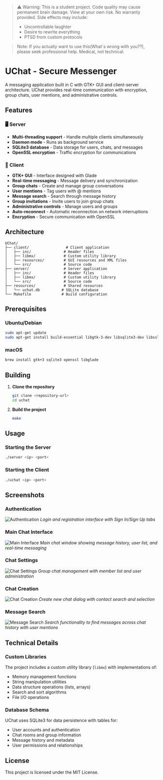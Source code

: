 > ⚠️ Warning: This is a student project. Code quality may cause permanent brain damage. 
> View at your own risk. No warranty provided. Side effects may include:
> - Uncontrollable laughter
> - Desire to rewrite everything
> - PTSD from custom protocols

> Note: If you actually want to use this(What`s wrong with you??), 
> please seek professional help. Medical, not technical.

# UChat - Secure Messenger

A messaging application built in C with GTK+ GUI and client-server architecture. UChat provides real-time communication with encryption, group chats, user mentions, and administrative controls.

## Features

### 🖥️ Server
- **Multi-threading support** - Handle multiple clients simultaneously
- **Daemon mode** - Runs as background service
- **SQLite3 database** - Data storage for users, chats, and messages
- **OpenSSL encryption** - Traffic encryption for communications

### 💬 Client
- **GTK+ GUI** - Interface designed with Glade
- **Real-time messaging** - Message delivery and synchronization
- **Group chats** - Create and manage group conversations
- **User mentions** - Tag users with @ mentions
- **Message search** - Search through message history
- **Group invitations** - Invite users to join group chats
- **Administrative controls** - Manage users and groups
- **Auto-reconnect** - Automatic reconnection on network interruptions
- **Encryption** - Secure communication with OpenSSL

## Architecture

```
UChat/
├── client/                 # Client application
│   ├── inc/               # Header files
│   ├── libmx/             # Custom utility library
│   ├── resources/         # GUI resources and XML files
│   └── src/               # Source code
├── server/                # Server application
│   ├── inc/               # Header files
│   ├── libmx/             # Custom utility library
│   └── src/               # Source code
├── resources/             # Shared resources
│   └── uchat.db          # SQLite database
└── Makefile              # Build configuration
```

## Prerequisites

### Ubuntu/Debian
```bash
sudo apt-get update
sudo apt-get install build-essential libgtk-3-dev libsqlite3-dev libssl-dev libglade2-dev
```

### macOS
```bash
brew install gtk+3 sqlite3 openssl libglade
```

## Building

1. **Clone the repository**
   ```bash
   git clone <repository-url>
   cd uchat
   ```

2. **Build the project**
   ```bash
   make
   ```

## Usage

### Starting the Server

```bash
./server <ip> <port>
```

### Starting the Client

```bash
./uchat <ip> <port>
```

## Screenshots
### Authentication
![Authentication](.github/auth.png)
*Login and registration interface with Sign In/Sign Up tabs*

### Main Chat Interface
![Main Interface](.github/main.png)
*Main chat window showing message history, user list, and real-time messaging*

### Chat Settings
![Chat Settings](.github/settings.png)
*Group chat management with member list and user administration*

### Chat Creation
![Chat Creation](.github/chat_creation.png)
*Create new chat dialog with contact search and selection*

### Message Search
![Message Search](.github/message_search.png)
*Search functionality to find messages across chat history with user mentions*

## Technical Details

### Custom Libraries
The project includes a custom utility library (`libmx`) with implementations of:
- Memory management functions
- String manipulation utilities
- Data structure operations (lists, arrays)
- Search and sort algorithms
- File I/O operations

### Database Schema
UChat uses SQLite3 for data persistence with tables for:
- User accounts and authentication
- Chat rooms and group information
- Message history and metadata
- User permissions and relationships

## License
This project is licensed under the MIT License.
